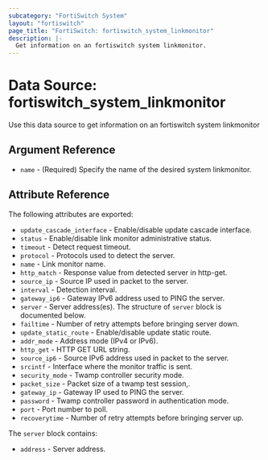 ```yaml
---
subcategory: "FortiSwitch System"
layout: "fortiswitch"
page_title: "FortiSwitch: fortiswitch_system_linkmonitor"
description: |-
  Get information on an fortiswitch system linkmonitor.
---
```


# Data Source: fortiswitch_system_linkmonitor
Use this data source to get information on an fortiswitch system linkmonitor

## Argument Reference

* `name` - (Required) Specify the name of the desired system linkmonitor.

## Attribute Reference

The following attributes are exported:

* `update_cascade_interface` - Enable/disable update cascade interface.
* `status` - Enable/disable link monitor administrative status.
* `timeout` - Detect request timeout.
* `protocol` - Protocols used to detect the server.
* `name` - Link monitor name.
* `http_match` - Response value from detected server in http-get.
* `source_ip` - Source IP used in packet to the server.
* `interval` - Detection interval.
* `gateway_ip6` - Gateway IPv6 address used to PING the server.
* `server` - Server address(es). The structure of `server` block is documented below.
* `failtime` - Number of retry attempts before bringing server down.
* `update_static_route` - Enable/disable update static route.
* `addr_mode` - Address mode (IPv4 or IPv6).
* `http_get` - HTTP GET URL string.
* `source_ip6` - Source IPv6 address used in packet to the server.
* `srcintf` - Interface where the monitor traffic is sent.
* `security_mode` - Twamp controller security mode.
* `packet_size` - Packet size of a twamp test session,.
* `gateway_ip` - Gateway IP used to PING the server.
* `password` - Twamp controller password in authentication mode.
* `port` - Port number to poll.
* `recoverytime` - Number of retry attempts before bringing server up.

The `server` block contains:

* `address` - Server address.

